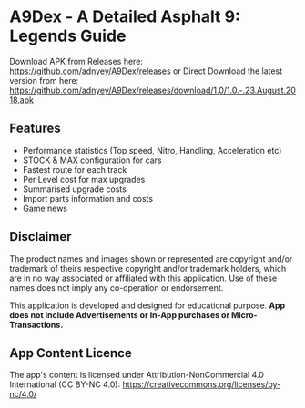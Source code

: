 # A9Dex - A Detailed Asphalt 9: Legends Guide

Download APK from Releases here: https://github.com/adnyey/A9Dex/releases
or Direct Download the latest version from here: https://github.com/adnyey/A9Dex/releases/download/1.0/1.0.-.23.August.2018.apk

## Features

* Performance statistics (Top speed, Nitro, Handling, Acceleration etc)
* STOCK & MAX configuration for cars
* Fastest route for each track
* Per Level cost for max upgrades
* Summarised upgrade costs
* Import parts information and costs
* Game news

## Disclaimer

The product names and images shown or represented are copyright and/or trademark of theirs respective copyright and/or trademark holders, which are in no way associated or affiliated with this application. Use of these names does not imply any co-operation or endorsement.

This application is developed and designed for educational purpose. **App does not include Advertisements or In-App purchases or Micro-Transactions.**


## App Content Licence

The app's content is licensed under Attribution-NonCommercial 4.0 International (CC BY-NC 4.0): https://creativecommons.org/licenses/by-nc/4.0/
